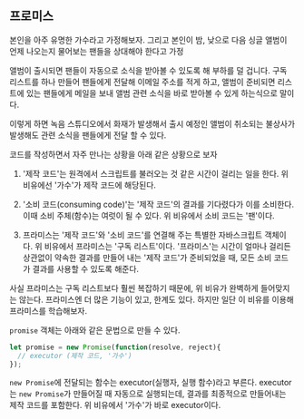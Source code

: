 ## 프로미스

본인을 아주 유명한 가수라고 가정해보자. 그리고 본인이 밤, 낮으로 다음 싱글 앨범이 언제 나오는지 물어보는 팬들을 상대해야 한다고 가정

앨범이 출시되면 팬들이 자동으로 소식을 받아볼 수 있도록 해 부하를 덜 겁니다. 구독 리스트를 하나 만들어 팬들에게 전달해 이메일 주소를 적게 하고, 앨범이 준비되면 리스트에 있는 팬들에게 메일을 보내 앨범 관련 소식을 바로 받아볼 수 있게 하는식으로 말이다.

 이렇게 하면 녹음 스튜디오에서 화재가 발생해서 출시 예정인 앨범이 취소되는 불상사가 발생해도 관련 소식을 팬들에게 전달 할 수 있다.

코드를 작성하면서 자주 만나는 상황을 아래 같은 상황으로 보자

1. '제작 코드'는 원격에서 스크립트를 불러오는 것 같은 시간이 걸리는 일을 한다. 위 비유에선 '가수'가 제작 코드에 해당된다.

2. '소비 코드(consuming code)'는 '제작 코드'의 결과를 기다렸다가 이를 소비한다. 이때 소비 주체(함수)는 여럿이 될 수 있다. 위 비유에서 소비 코드는 '팬'이다.

3. 프라미스는 '제작 코드'와 '소비 코드'를 연결해 주는 특별한 자바스크립트 객체이다. 위 비유에서 프라미스는 '구독 리스트'이다. '프라미스'는 시간이 얼마나 걸리든 상관없이 약속한 결과를 만들어 내는 '제작 코드'가 준비되었을 때, 모든 소비 코드가 결과를 사용할 수 있도록 해준다.

사실 프라미스는 구독 리스트보다 훨씬 복잡하기 때문에, 위 비유가 완벽하게 들어맞지는 않는다. 프라미스엔 더 많은 기능이 있고, 한계도 있다. 하지만 일단 이 비유를 이용해 프라미스를 학습해보자.

`promise` 객체는 아래와 같은 문법으로 만들 수 있다.

```js
let promise = new Promise(function(resolve, reject){
  // executor (제작 코드, '가수')
});
```

`new Promise`에 전달되는 함수는 executor(실행자, 실행 함수)라고 부른다. executor는 `new Promise`가 만들어질 때 자동으로 실행되는데, 결과를 최종적으로 만들어내는 제작 코드를 포함한다. 위 비유에서 '가수'가 바로 executor이다.



